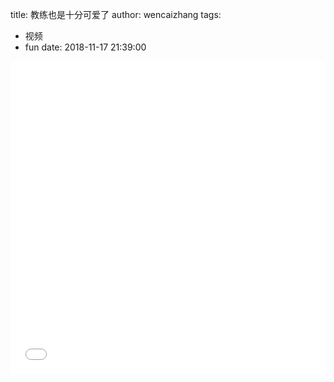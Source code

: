 title: 教练也是十分可爱了
author: wencaizhang
tags:
  - 视频
  - fun
date: 2018-11-17 21:39:00

<iframe src="//player.bilibili.com/player.html?aid=35734360&cid=62689681&page=1" scrolling="no" style="width:100%; height: 500px;" border="0" frameborder="no" framespacing="0" allowfullscreen="true"> </iframe>